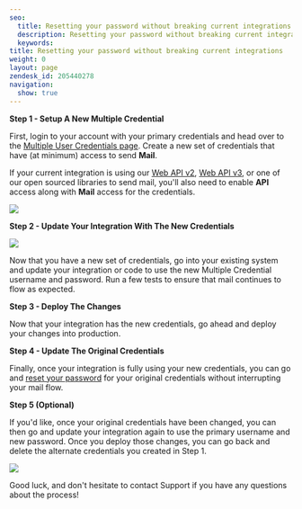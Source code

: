 ```yaml
---
seo:
  title: Resetting your password without breaking current integrations
  description: Resetting your password without breaking current integrations
  keywords:
title: Resetting your password without breaking current integrations
weight: 0
layout: page
zendesk_id: 205440278
navigation:
  show: true
---
```


 **Step 1 - Setup A New Multiple Credential**

First, login to your account with your primary credentials and head over to the [Multiple User Credentials page](https://app.sendgrid.com/credentials). Create a new set of credentials that have (at minimum) access to send **Mail**.

If your current integration is using our [Web API v2]({{root_url}}/API_Reference/Web_API/mail.html#-send), [Web API v3]({{root_url}}/API_reference/Web_API_v3/Mail/overview.html), or one of our open sourced libraries to send mail, you'll also need to enable **API** access along with **Mail** access for the credentials.

![]({{root_url}}/images/manangemultiple.png)



**Step 2 - Update Your Integration With The New Credentials**

**![]({{root_url}}/images/sucessfulcred.png)**

Now that you have a new set of credentials, go into your existing system and update your integration or code to use the new Multiple Credential username and password. Run a few tests to ensure that mail continues to flow as expected.



**Step 3 - Deploy The Changes**

Now that your integration has the new credentials, go ahead and deploy your changes into production.



**Step 4 - Update The Original Credentials**

Finally, once your integration is fully using your new credentials, you can go and [reset your password]({{root_url}}/Classroom/Basics/Account/how_do_i_reset_my_password.html) for your original credentials without interrupting your mail flow.



**Step 5 (Optional)**

If you'd like, once your original credentials have been changed, you can then go and update your integration again to use the primary username and new password. Once you deploy those changes, you can go back and delete the alternate credentials you created in Step 1.



![]({{root_url}}/images/indycareful.gif)

Good luck, and don't hesitate to contact Support if you have any questions about the process!
